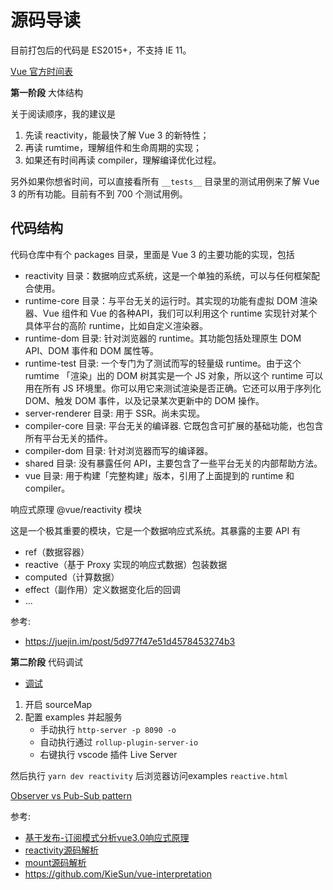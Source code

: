# 源码导读

目前打包后的代码是 ES2015+，不支持 IE 11。

[Vue 官方时间表](https://github.com/vuejs/vue/projects/6)

**第一阶段** 大体结构

关于阅读顺序，我的建议是

1. 先读 reactivity，能最快了解 Vue 3 的新特性；
2. 再读 rumtime，理解组件和生命周期的实现；
3. 如果还有时间再读 compiler，理解编译优化过程。

另外如果你想省时间，可以直接看所有 `__tests__` 目录里的测试用例来了解 Vue 3 的所有功能。目前有不到 700 个测试用例。

## 代码结构

代码仓库中有个 packages 目录，里面是 Vue 3 的主要功能的实现，包括

- reactivity 目录：数据响应式系统，这是一个单独的系统，可以与任何框架配合使用。
- runtime-core 目录：与平台无关的运行时。其实现的功能有虚拟 DOM 渲染器、Vue 组件和 Vue 的各种API，我们可以利用这个 runtime 实现针对某个具体平台的高阶 runtime，比如自定义渲染器。
- runtime-dom 目录: 针对浏览器的 runtime。其功能包括处理原生 DOM API、DOM 事件和 DOM 属性等。
- runtime-test 目录: 一个专门为了测试而写的轻量级 runtime。由于这个 rumtime 「渲染」出的 DOM 树其实是一个 JS 对象，所以这个 runtime 可以用在所有 JS 环境里。你可以用它来测试渲染是否正确。它还可以用于序列化 DOM、触发 DOM 事件，以及记录某次更新中的 DOM 操作。
- server-renderer 目录: 用于 SSR。尚未实现。
- compiler-core 目录: 平台无关的编译器. 它既包含可扩展的基础功能，也包含所有平台无关的插件。
- compiler-dom 目录: 针对浏览器而写的编译器。
- shared 目录: 没有暴露任何 API，主要包含了一些平台无关的内部帮助方法。
- vue 目录: 用于构建「完整构建」版本，引用了上面提到的 runtime 和 compiler。

响应式原理 @vue/reactivity 模块

这是一个极其重要的模块，它是一个数据响应式系统。其暴露的主要 API 有

- ref（数据容器）
- reactive（基于 Proxy 实现的响应式数据）包装数据
- computed（计算数据）
- effect（副作用）定义数据变化后的回调
- ...

参考:

- https://juejin.im/post/5d977f47e51d4578453274b3

**第二阶段** 代码调试

- [调试](https://juejin.im/post/5d9ecf7a5188251b024e2665)

1. 开启 sourceMap
2. 配置 examples 并起服务
    - 手动执行 `http-server -p 8090 -o`
    - 自动执行通过 `rollup-plugin-server-io`
    - 右键执行 vscode 插件 Live Server

然后执行 `yarn dev reactivity` 后浏览器访问examples `reactive.html`

[Observer vs Pub-Sub pattern](https://hackernoon.com/observer-vs-pub-sub-pattern-50d3b27f838c)

参考:

- [基于发布-订阅模式分析vue3.0响应式原理](https://juejin.im/post/5da3e36be51d4578045a3597)
- [reactivity源码解析](https://juejin.im/post/5d9eea80e51d45781e0f5e02)
- [mount源码解析](https://juejin.im/post/5dba495ce51d452a2d10307c)
- https://github.com/KieSun/vue-interpretation
